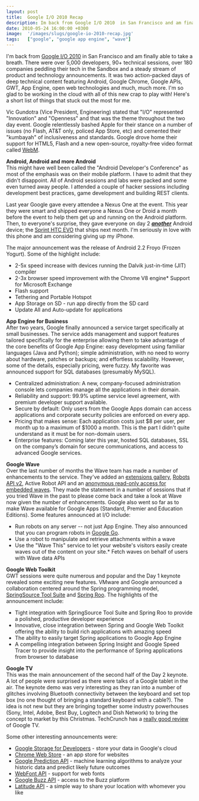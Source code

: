 ```yaml
---
layout: post
title:  Google I/O 2010 Recap
description: Im back from Google I/O 2010  in San Francisco and am finally able to take a breath. There were over 5,000 developers, 90+ technical sessions, over 180 companies peddling their tech in the Sandbox and a steady stream of product and technology announcements. It was two action-packed days of deep technical content featuring Android, Google Chrome, Google APIs, GWT, App Engine, open web technologies and much, much more. Im so glad to be working in the cloud with all of this new crap to play with! H
date: 2010-05-24 16:00:00 +0300
image:  '/images/slugs/google-io-2010-recap.jpg'
tags:   ["google", "google app engine", "wave"]
---
```

<p>I'm back from <a href="http://code.google.com/events/io/2010/">Google I/O 2010</a> in San Francisco and am finally able to take a breath. There were over 5,000 developers, 90+ technical sessions, over 180 companies peddling their tech in the Sandbox and a steady stream of product and technology announcements. It was two action-packed days of deep technical content featuring Android, Google Chrome, Google APIs, GWT, App Engine, open web technologies and much, much more. I'm so glad to be working in the cloud with all of this new crap to play with! Here's a short list of things that stuck out the most for me.</p>
<p>Vic Gundotra (Vice President, Engineering) stated that "I/O" represented "Innovation" and "Openness" and that was the theme throughout the two day event. Google relentlessly bashed Apple for their stance on a number of issues (no Flash, AT&T only, policed App Store, etc) and cemented their "kumbayah" of inclusiveness and standards. Google drove home their support for HTML5, Flash and a new open-source, royalty-free video format called <a href="http://www.webmproject.org/about/">WebM</a>.</p>
<p><a href="http://old.jeffdouglas.com/wp-content/uploads/2010/05/froyo.png"><img src="http://res.cloudinary.com/blog-jeffdouglas-com/image/upload/v1401030427/v6mww6ymkvek9xww6cve.png" alt="" ></a><strong>Android, Android and more Android</strong><br>
This might have well been called the "Android Developer's Conference" as most of the emphasis was on their mobile platform. I have to admit that they didn't disappoint. All of Android sessions and labs were packed and some even turned away people. I attended a couple of hacker sessions including development best practices, game development and building REST clients.</p>
<p>Last year Google gave every attendee a Nexus One at the event. This year they were smart and shipped everyone a Nexus One or Droid a month before the event to help them get up and running on the Android platform. Then, to everyone's surprise, they gave everyone on day 2 <strong><em><u>another</u></em></strong> Android device; the <a href="http://now.sprint.com/evo/">Sprint HTC EVO</a> that ships next month. I'm seriously in love with this phone and am considering giving up my iPhone.</p>
<p>The major announcement was the release of Android 2.2 Froyo (Frozen Yogurt). Some of the highlight include:</p>
<ul>
<li>2-5x speed increase with devices running the Dalvik just-in-time (JIT) compiler</li>
<li>2-3x browser speed improvement with the Chrome V8 engine*  Support for Microsoft Exchange</li>
<li>Flash support</li>
<li>Tethering and Portable Hotspot</li>
<li>App Storage on SD - run app directly from the SD card</li>
<li>Update All and Auto-update for applications</li>
</ul>
<p><a href="http://old.jeffdouglas.com/wp-content/uploads/2010/05/appengine4.jpg"><img src="http://res.cloudinary.com/blog-jeffdouglas-com/image/upload/v1401030509/rbaxgv2hain8cnbe9axw.jpg" alt="" ></a><strong>App Engine for Business</strong><br>
After two years, Google finally announced a service target specifically at small businesses. The service adds management and support features tailored specifically for the enterprise allowing them to take advantage of the core benefits of Google App Engine: easy development using familiar languages (Java and Python); simple administration, with no need to worry about hardware, patches or backups; and effortless scalability. However, some of the details, especially pricing, were fuzzy. My favorite was announced support for SQL databases (presumably MySQL).</p>
<ul>
<li>Centralized administration: A new, company-focused administration console lets companies manage all the applications in their domain.</li>
<li>Reliability and support: 99.9% uptime service level agreement, with premium developer support available.</li>
<li>Secure by default: Only users from the Google Apps domain can access applications and corporate security policies are enforced on every app.</li>
<li>Pricing that makes sense: Each application costs just $8 per user, per month up to a maximum of $1000 a month. This is the part I didn't quite understand as it must be for non-domain users.</li>
<li>Enterprise features: Coming later this year, hosted SQL databases, SSL on the company’s domain for secure communications, and access to advanced Google services.</li>
</ul>
<p><a href="http://old.jeffdouglas.com/wp-content/uploads/2010/05/wavelogo.png"><img src="http://res.cloudinary.com/blog-jeffdouglas-com/image/upload/v1401030581/gvi2e46ucvennrrugfoo.png" alt="" ></a><strong>Google Wave</strong><br>
Over the last number of months the Wave team has made a number of enhancements to the service. They've added an <a href="http://googlewave.blogspot.com/2010/05/discover-your-favorite-extension-today.html">extensions gallery</a>, <a href="http://googlewavedev.blogspot.com/2010/03/introducing-robots-api-v2-rise-of.html">Robots API v2</a>, Active Robot API and an <a href="http://googlewavedev.blogspot.com/2010/04/embed-api-improvements-viewing-public.html">anonymous read-only access for embedded waves</a>. They made the statement in a number of sessions that if you tried Wave in the past to please come back and take a look at Wave now given the number of enhancements. Google also went so far as to make Wave available for Google Apps (Standard, Premier and Education Editions). Some features announced at I/O include:</p>
<ul>
<li>Run robots on any server -- not just App Engine. They also announced that you can program robots in <a href="http://code.google.com/p/go/">Google Go</a>.</li>
<li>Use a robot to manipulate and retrieve attachments within a wave</li>
<li>Use the "Wave This" service to let your website's visitors easily create waves out of the content on your site.*  Fetch waves on behalf of users with Wave data APIs</li>
</ul>
<p><a href="http://old.jeffdouglas.com/wp-content/uploads/2010/05/gwt-logo.png"><img src="http://res.cloudinary.com/blog-jeffdouglas-com/image/upload/v1401030647/owlacbx0s7zctvvvftqe.png" alt="" ></a><strong>Google Web Toolkit</strong><br>
GWT sessions were quite numerous and popular and the Day 1 keynote revealed some exciting new features. VMware and Google announced a collaboration centered around the Spring programming model, <a href="tp://www.springsource.com/products/sts">SpringSource Tool Suite</a> and <a href="http://www.springsource.org/roo">Spring Roo</a>. The highlights of the announcement include:</p>
<ul>
<li>Tight integration with SpringSource Tool Suite and Spring Roo to provide a polished, productive developer experience</li>
<li>Innovative, close integration between Spring and Google Web Toolkit offering the ability to build rich applications with amazing speed</li>
<li>The ability to easily target Spring applications to Google App Engine</li>
<li>A compelling integration between Spring Insight and Google Speed Tracer to provide insight into the performance of Spring applications from browser to database</li>
</ul>
<p><a href="http://old.jeffdouglas.com/wp-content/uploads/2010/05/tv_logo.gif"><img src="http://res.cloudinary.com/blog-jeffdouglas-com/image/upload/v1401030714/cjzqgbhowqxkbp2jzfzp.gif" alt="" ></a><strong>Google TV</strong><br>
This was the main announcement of the second half of the Day 2 keynote. A lot of people were surprised as there were talks of a Google tablet in the air. The keynote demo was very interesting as they ran into a number of glitches involving Bluetooth connectivity between the keyboard and set top box (no one thought of bringing a standard keyboard with a cable?). The idea is not new but they are bringing together some industry powerhouses (Sony, Intel, Adobe, Best Buy, Logitech and Dish Network) to bring the concept to market by this Christmas. TechCrunch has a <a href="http://techcrunch.com/2010/05/20/google-tv/">really good review</a> of Google TV.</p>
<p>Some other interesting announcements were:</p>
<ul>
<li><a href="http://code.google.com/apis/storage/">Google Storage for Developers</a> - store your data in Google's cloud</li>
<li><a href="https://chrome.google.com/webstore">Chrome Web Store</a> - an app store for websites</li>
<li><a href="http://code.google.com/apis/predict/">Google Prediction API</a> - machine learning algorithms to analyze your historic data and predict likely future outcomes</li>
<li><a href="http://googlecode.blogspot.com/2010/05/introducing-webfont-loader-in.html">WebFont API</a> - support for web fonts</li>
<li><a href="http://googlecode.blogspot.com/2010/05/introducing-google-buzz-api.html">Google Buzz API</a> - access to the Buzz platform</li>
<li><a href="http://googlecode.blogspot.com/2010/05/with-new-google-latitude-api-build.html">Latitude API</a> - a simple way to share your location with whomever you like</li>
</ul>

